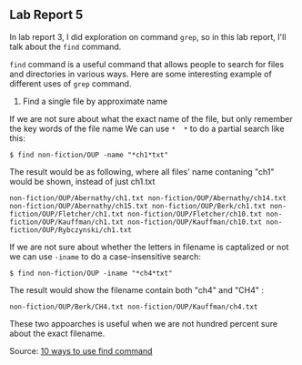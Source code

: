 ## Lab Report 5

In lab report 3, I did exploration on command `grep`, so in this lab report, I'll talk about the `find` command. 

`find` command is a useful command that allows people to search for files and directories in various ways. 
Here are some interesting example of different uses of `grep` command. 

1. Find a single file by approximate name 
  
  If we are not sure about what the exact name of the file, but only remember the key words of the file name
  We can use `*  *`  to do a partial search like this:

  ``
  $ find non-fiction/OUP -name "*ch1*txt"
  ``
  
  The result would be as following, where all files' name contaning "ch1" would be shown, instead of just ch1.txt
  
  ``
  non-fiction/OUP/Abernathy/ch1.txt
  non-fiction/OUP/Abernathy/ch14.txt
  non-fiction/OUP/Abernathy/ch15.txt
  non-fiction/OUP/Berk/ch1.txt
  non-fiction/OUP/Fletcher/ch1.txt
  non-fiction/OUP/Fletcher/ch10.txt
  non-fiction/OUP/Kauffman/ch1.txt
  non-fiction/OUP/Kauffman/ch10.txt
  non-fiction/OUP/Rybczynski/ch1.txt
  ``
  
  If we are not sure about whether the letters in filename is captalized or not
  we can use `-iname` to do a case-insensitive search: 
  
  ``
  $ find non-fiction/OUP -iname "*ch4*txt"
  ``
  
  The result would show the filename contain both "ch4" and "CH4" :
  
  ``
  non-fiction/OUP/Berk/CH4.txt
  non-fiction/OUP/Kauffman/ch4.txt
  ``
  
  These two appoarches is useful when we are not hundred percent sure about the exact filename. 
  
  Source: [10 ways to use find command](https://www.redhat.com/sysadmin/linux-find-command)
  
  
  
  
  

